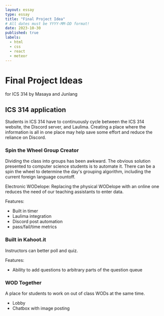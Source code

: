 ```yaml
---
layout: essay
type: essay
title: "Final Project Idea"
# All dates must be YYYY-MM-DD format!
date: 2023-10-30
published: true
labels:
  - html
  - css
  - react
  - meteor
---
```


<h1>
Final Project Ideas
</h1>
<p>
for ICS 314 by Masaya and Junlang
</p>
<h2>
ICS 314 application
</h2>
<p>
    Students in ICS 314 have to continuously cycle between the ICS 314 website, the Discord server, and Laulima. Creating a place where the information is all in one place may help save some effort and reduce the reliance on Discord.
</p>
<h3>Spin the Wheel Group Creator</h3>
<p>
    Dividing the class into groups has been awkward. The obvious solution presented to computer science students is to automate it. There can be a spin the wheel to determine the day's grouping algorithm, including the current foreign language countoff.
</p>
<p>
    Electronic WODelope: Replacing the physical WODelope with an online one reduces the need of our teaching assistants to enter data.
</p>
<p>
    Features:
</p>
<ul>
    <li>Built in timer</li>
    <li>Laulima integration</li>
    <li>Discord post automation</li>
    <li>pass/fail/time metrics</li>
</ul>
<h3>Built in Kahoot.it</h3>
<p>
    Instructors can better poll and quiz.
</p>
<p>
    Features:
</p>
<ul>
    <li>Ability to add questions to arbitrary parts of the question queue</li>
</ul>
<h3>WOD Together</h3>
<p>
  A place for students to work on out of class WODs at the same time.
</p>
<ul>
    <li>Lobby</li>
    <li>Chatbox with image posting</li>
</ul>





